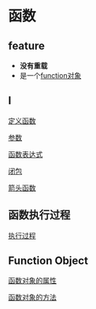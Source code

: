 # 函数

## feature

- **没有重载**
- 是一个[function对象](#function-object)

## I

[定义函数](JavaScript_Function_Definition.md)

[参数](JavaScript_Function_Arguments.md)

[函数表达式](JavaScript_Function_Expression.md)

[闭包](JavaScript_Closures.md)

[箭头函数](JavaScript_Arrow_Function_Expressions.md)

## 函数执行过程

[执行过程](JavaScript_Function_Execution_Procedure.md)

## Function Object

[函数对象的属性](JavaScript_Function_Property.md)

[函数对象的方法](JavaScript_Function_Method.md)

